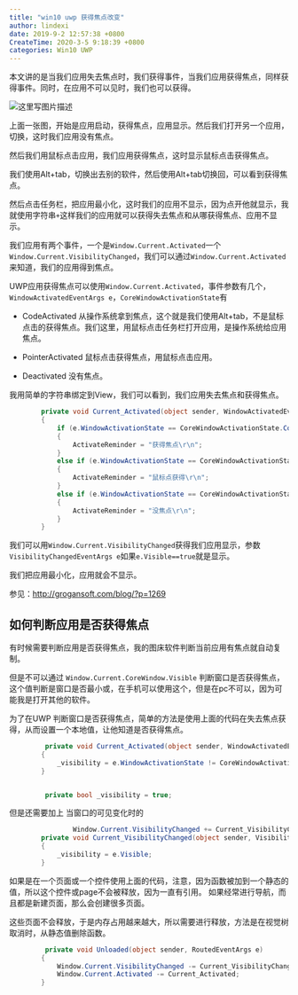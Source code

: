 ```yaml
---
title: "win10 uwp 获得焦点改变"
author: lindexi
date: 2019-9-2 12:57:38 +0800
CreateTime: 2020-3-5 9:18:39 +0800
categories: Win10 UWP
---
```


本文讲的是当我们应用失去焦点时，我们获得事件，当我们应用获得焦点，同样获得事件。同时，在应用不可以见时，我们也可以获得。

<!--more-->



<div id="toc"></div>

![这里写图片描述](http://img.blog.csdn.net/20160923204915589)

上面一张图，开始是应用启动，获得焦点，应用显示。然后我们打开另一个应用，切换，这时我们应用没有焦点。

然后我们用鼠标点击应用，我们应用获得焦点，这时显示鼠标点击获得焦点。

我们使用Alt+tab，切换出去别的软件，然后使用Alt+tab切换回，可以看到获得焦点。

然后点击任务栏，把应用最小化，这时我们的应用不显示，因为点开他就显示，我就使用字符串`+`这样我们的应用就可以获得失去焦点和从哪获得焦点、应用不显示。

我们应用有两个事件，一个是`Window.Current.Activated`一个`Window.Current.VisibilityChanged`，我们可以通过`Window.Current.Activated`来知道，我们的应用得到焦点。

UWP应用获得焦点可以使用`Window.Current.Activated`，事件参数有几个，`WindowActivatedEventArgs e`，`CoreWindowActivationState`有

 - CodeActivated 
   从操作系统拿到焦点，这个就是我们使用Alt+tab，不是鼠标点击的获得焦点。我们这里，用鼠标点击任务栏打开应用，是操作系统给应用焦点。
  

 - PointerActivated
   鼠标点击获得焦点，用鼠标点击应用。
 
 - Deactivated
   没有焦点。

我用简单的字符串绑定到View，我们可以看到，我们应用失去焦点和获得焦点。

``` C#
        private void Current_Activated(object sender, WindowActivatedEventArgs e)
        {
            if (e.WindowActivationState == CoreWindowActivationState.CodeActivated)
            {
                ActivateReminder = "获得焦点\r\n";
            }
            else if (e.WindowActivationState == CoreWindowActivationState.PointerActivated)
            {
                ActivateReminder = "鼠标点获得\r\n";
            }
            else if (e.WindowActivationState == CoreWindowActivationState.Deactivated)
            {
                ActivateReminder = "没焦点\r\n";
            }
        }

```

我们可以用`Window.Current.VisibilityChanged`获得我们应用显示，参数`VisibilityChangedEventArgs e`如果`e.Visible==true`就是显示。

我们把应用最小化，应用就会不显示。

参见：http://grogansoft.com/blog/?p=1269

## 如何判断应用是否获得焦点

有时候需要判断应用是否获得焦点，我的图床软件判断当前应用有焦点就自动复制。

但是不可以通过 `Window.Current.CoreWindow.Visible` 判断窗口是否获得焦点，这个值判断是窗口是否最小或，在手机可以使用这个，但是在pc不可以，因为可能我是打开其他的软件。

为了在UWP 判断窗口是否获得焦点，简单的方法是使用上面的代码在失去焦点获得，从而设置一个本地值，让他知道是否获得焦点。


```csharp
         private void Current_Activated(object sender, WindowActivatedEventArgs e)
        {
            _visibility = e.WindowActivationState != CoreWindowActivationState.Deactivated;
        }


         private bool _visibility = true;

```
但是还需要加上 当窗口的可见变化时的


```csharp
                Window.Current.VisibilityChanged += Current_VisibilityChanged;
        private void Current_VisibilityChanged(object sender, VisibilityChangedEventArgs e)
        {
            _visibility = e.Visible;
        }
```
如果是在一个页面或一个控件使用上面的代码，注意，因为函数被加到一个静态的值，所以这个控件或page不会被释放，因为一直有引用。
如果经常进行导航，而且都是新建页面，那么会创建很多页面。

这些页面不会释放，于是内存占用越来越大，所以需要进行释放，方法是在视觉树取消时，从静态值删除函数。

```csharp
         private void Unloaded(object sender, RoutedEventArgs e)
        {
            Window.Current.VisibilityChanged -= Current_VisibilityChanged;
            Window.Current.Activated -= Current_Activated;
        }
```

